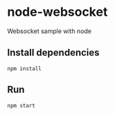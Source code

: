 # node-websocket

Websocket sample with node

## Install dependencies

```console
npm install
```

## Run

```console
npm start
```
